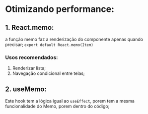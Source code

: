# Otimizando performance:

## 1. React.memo:
a função memo faz a renderização do componente apenas quando precisar;
`export default React.memo(Item)`

### Usos recomendados: 
1. Renderizar lista;
2. Navegação condicional entre telas;

## 2. useMemo:
Este hook tem a lógica igual ao `useEffect`, porem tem a mesma funcionalidade do Memo, porem dentro do código;